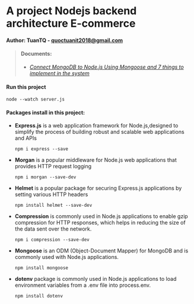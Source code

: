 # A project Nodejs backend architecture E-commerce

#### Author: TuanTQ - quoctuanit2018@gmail.com


> #### **Documents:**
> - [*Connect MongoDB to Node.js Using Mongoose and 7 things to implement in the system*](./docs/7_things_when_connect_mongodb.md)


#### Run this project
```
node --watch server.js
```

#### Packages install in this project:
- **Express.js** is a web application framework for Node.js,designed to simplify the process of building robust and scalable web applications and APIs
    ```
    npm i express --save
    ```
- **Morgan** is a popular middleware for Node.js web applications that provides HTTP request logging
    ```
    npm i morgan --save-dev
    ```
- **Helmet** is a popular package for securing Express.js applications by setting various HTTP headers
    ```
    npm install helmet --save-dev
    ```
- **Compression** is commonly used in Node.js applications to enable gzip compression for HTTP responses, which helps in reducing the size of the data sent over the network.
    ```
    npm i compression --save-dev
    ```
- **Mongoose** is an ODM (Object-Document Mapper) for MongoDB and is commonly used with Node.js applications.
    ```
    npm install mongoose
    ```    
- **dotenv** package is commonly used in Node.js applications to load environment variables from a .env file into process.env.
    ```
    npm install dotenv
    ```
